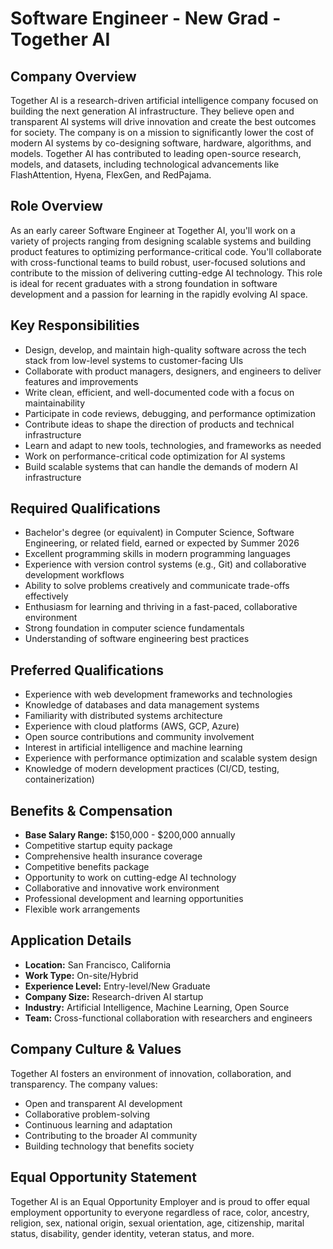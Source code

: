 # Software Engineer - New Grad - Together AI

## Company Overview

Together AI is a research-driven artificial intelligence company focused on building the next generation AI infrastructure. They believe open and transparent AI systems will drive innovation and create the best outcomes for society. The company is on a mission to significantly lower the cost of modern AI systems by co-designing software, hardware, algorithms, and models. Together AI has contributed to leading open-source research, models, and datasets, including technological advancements like FlashAttention, Hyena, FlexGen, and RedPajama.

## Role Overview

As an early career Software Engineer at Together AI, you'll work on a variety of projects ranging from designing scalable systems and building product features to optimizing performance-critical code. You'll collaborate with cross-functional teams to build robust, user-focused solutions and contribute to the mission of delivering cutting-edge AI technology. This role is ideal for recent graduates with a strong foundation in software development and a passion for learning in the rapidly evolving AI space.

## Key Responsibilities

- Design, develop, and maintain high-quality software across the tech stack from low-level systems to customer-facing UIs
- Collaborate with product managers, designers, and engineers to deliver features and improvements
- Write clean, efficient, and well-documented code with a focus on maintainability
- Participate in code reviews, debugging, and performance optimization
- Contribute ideas to shape the direction of products and technical infrastructure
- Learn and adapt to new tools, technologies, and frameworks as needed
- Work on performance-critical code optimization for AI systems
- Build scalable systems that can handle the demands of modern AI infrastructure

## Required Qualifications

- Bachelor's degree (or equivalent) in Computer Science, Software Engineering, or related field, earned or expected by Summer 2026
- Excellent programming skills in modern programming languages
- Experience with version control systems (e.g., Git) and collaborative development workflows
- Ability to solve problems creatively and communicate trade-offs effectively
- Enthusiasm for learning and thriving in a fast-paced, collaborative environment
- Strong foundation in computer science fundamentals
- Understanding of software engineering best practices

## Preferred Qualifications

- Experience with web development frameworks and technologies
- Knowledge of databases and data management systems
- Familiarity with distributed systems architecture
- Experience with cloud platforms (AWS, GCP, Azure)
- Open source contributions and community involvement
- Interest in artificial intelligence and machine learning
- Experience with performance optimization and scalable system design
- Knowledge of modern development practices (CI/CD, testing, containerization)

## Benefits & Compensation

- **Base Salary Range:** $150,000 - $200,000 annually
- Competitive startup equity package
- Comprehensive health insurance coverage
- Competitive benefits package
- Opportunity to work on cutting-edge AI technology
- Collaborative and innovative work environment
- Professional development and learning opportunities
- Flexible work arrangements

## Application Details

- **Location:** San Francisco, California
- **Work Type:** On-site/Hybrid
- **Experience Level:** Entry-level/New Graduate
- **Company Size:** Research-driven AI startup
- **Industry:** Artificial Intelligence, Machine Learning, Open Source
- **Team:** Cross-functional collaboration with researchers and engineers

## Company Culture & Values

Together AI fosters an environment of innovation, collaboration, and transparency. The company values:

- Open and transparent AI development
- Collaborative problem-solving
- Continuous learning and adaptation
- Contributing to the broader AI community
- Building technology that benefits society

## Equal Opportunity Statement

Together AI is an Equal Opportunity Employer and is proud to offer equal employment opportunity to everyone regardless of race, color, ancestry, religion, sex, national origin, sexual orientation, age, citizenship, marital status, disability, gender identity, veteran status, and more.





